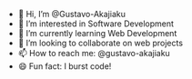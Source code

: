 - 👋 Hi, I’m @Gustavo-Akajiaku
- 👀 I’m interested in Software Development
- 🌱 I’m currently learning Web Development
- 💞️ I’m looking to collaborate on web projects
- 📫 How to reach me: @gustavo-akajiaku
- 😄 Fun fact: I burst code!

<!---
Gustavo-Akajiaku/Gustavo-Akajiaku is a ✨ special ✨ repository because its `README.md` (this file) appears on your GitHub profile.
You can click the Preview link to take a look at your changes.
--->
